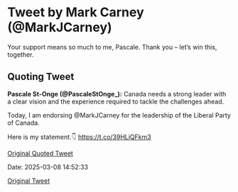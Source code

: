 # Tweet by Mark Carney (@MarkJCarney)

Your support means so much to me, Pascale. Thank you – let’s win this, together.

## Quoting Tweet

**Pascale St-Onge (@PascaleStOnge_):** Canada needs a strong leader with a clear vision and the experience required to tackle the challenges ahead.

Today, I am endorsing @MarkJCarney for the leadership of the Liberal Party of Canada. 

Here is my statement.👇 https://t.co/39HLiQFkm3

[Original Quoted Tweet](https://x.com/PascaleStOnge_/status/1897750932760264806)

Date: 2025-03-08 14:52:33

[Original Tweet](https://x.com/MarkJCarney/status/1898386360345464889)
